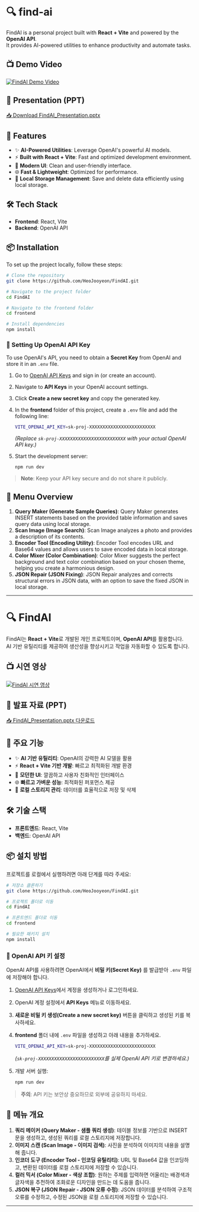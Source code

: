 # 🔍 find-ai

FindAI is a personal project built with **React + Vite** and powered by the **OpenAI API**.  
It provides AI-powered utilities to enhance productivity and automate tasks.

## 📺 Demo Video

[![FindAI Demo Video](https://img.youtube.com/vi/RZ8MIwVnuko/0.jpg)](https://www.youtube.com/watch?v=RZ8MIwVnuko)

## 📄 Presentation (PPT)

[📥 Download FindAI_Presentation.pptx](./FindAI_Presentation.pptx)

## 🚀 Features

- ✨ **AI-Powered Utilities**: Leverage OpenAI's powerful AI models.
- ⚡ **Built with React + Vite**: Fast and optimized development environment.
- 🎨 **Modern UI**: Clean and user-friendly interface.
- 🌐 **Fast & Lightweight**: Optimized for performance.
- 💾 **Local Storage Management**: Save and delete data efficiently using local storage.

## 🛠️ Tech Stack

- **Frontend**: React, Vite
- **Backend**: OpenAI API

## 📦 Installation

To set up the project locally, follow these steps:

```sh
# Clone the repository
git clone https://github.com/HeoJooyeon/FindAI.git

# Navigate to the project folder
cd FindAI

# Navigate to the frontend folder
cd frontend

# Install dependencies
npm install
```

### 🔑 Setting Up OpenAI API Key

To use OpenAI's API, you need to obtain a **Secret Key** from OpenAI and store it in an `.env` file.

1. Go to [OpenAI API Keys](https://platform.openai.com/signup/) and sign in (or create an account).
2. Navigate to **API Keys** in your OpenAI account settings.
3. Click **Create a new secret key** and copy the generated key.
4. In the **frontend** folder of this project, create a `.env` file and add the following line:

   ```sh
   VITE_OPENAI_API_KEY=sk-proj-XXXXXXXXXXXXXXXXXXXXXXXXX
   ```

   _(Replace `sk-proj-XXXXXXXXXXXXXXXXXXXXXXXXX` with your actual OpenAI API key.)_

5. Start the development server:

   ```sh
   npm run dev
   ```

> **Note**: Keep your API key secure and do not share it publicly.

## 📌 Menu Overview

1. **Query Maker (Generate Sample Queries)**: Query Maker generates INSERT statements based on the provided table information and saves query data using local storage.
2. **Scan Image (Image Search)**: Scan Image analyzes a photo and provides a description of its contents.
3. **Encoder Tool (Encoding Utility)**: Encoder Tool encodes URL and Base64 values and allows users to save encoded data in local storage.
4. **Color Mixer (Color Combination)**: Color Mixer suggests the perfect background and text color combination based on your chosen theme, helping you create a harmonious design.
5. **JSON Repair (JSON Fixing)**: JSON Repair analyzes and corrects structural errors in JSON data, with an option to save the fixed JSON in local storage.

---

# 🔍 FindAI

FindAI는 **React + Vite**로 개발된 개인 프로젝트이며, **OpenAI API**를 활용합니다.  
AI 기반 유틸리티를 제공하여 생산성을 향상시키고 작업을 자동화할 수 있도록 합니다.

## 📺 시연 영상

[![FindAI 시연 영상](https://img.youtube.com/vi/RZ8MIwVnuko/0.jpg)](https://www.youtube.com/watch?v=RZ8MIwVnuko)

## 📄 발표 자료 (PPT)

[📥 FindAI_Presentation.pptx 다운로드](./FindAI_Presentation.pptx)

## 🚀 주요 기능

- ✨ **AI 기반 유틸리티**: OpenAI의 강력한 AI 모델을 활용
- ⚡ **React + Vite 기반 개발**: 빠르고 최적화된 개발 환경
- 🎨 **모던한 UI**: 깔끔하고 사용자 친화적인 인터페이스
- 🌐 **빠르고 가벼운 성능**: 최적화된 퍼포먼스 제공
- 💾 **로컬 스토리지 관리**: 데이터를 효율적으로 저장 및 삭제

## 🛠️ 기술 스택

- **프론트엔드**: React, Vite
- **백엔드**: OpenAI API

## 📦 설치 방법

프로젝트를 로컬에서 실행하려면 아래 단계를 따라 주세요:

```sh
# 저장소 클론하기
git clone https://github.com/HeoJooyeon/FindAI.git

# 프로젝트 폴더로 이동
cd FindAI

# 프론트엔드 폴더로 이동
cd frontend

# 필요한 패키지 설치
npm install
```

### 🔑 OpenAI API 키 설정

OpenAI API를 사용하려면 OpenAI에서 **비밀 키(Secret Key)** 를 발급받아 `.env` 파일에 저장해야 합니다.

1. [OpenAI API Keys](https://platform.openai.com/signup/)에서 계정을 생성하거나 로그인하세요.
2. OpenAI 계정 설정에서 **API Keys** 메뉴로 이동하세요.
3. **새로운 비밀 키 생성(Create a new secret key)** 버튼을 클릭하고 생성된 키를 복사하세요.
4. **frontend** 폴더 내에 `.env` 파일을 생성하고 아래 내용을 추가하세요.

   ```sh
   VITE_OPENAI_API_KEY=sk-proj-XXXXXXXXXXXXXXXXXXXXXXXXX
   ```

   _(`sk-proj-XXXXXXXXXXXXXXXXXXXXXXXXX`를 실제 OpenAI API 키로 변경하세요.)_

5. 개발 서버 실행:

   ```sh
   npm run dev
   ```

> **주의**: API 키는 보안상 중요하므로 외부에 공유하지 마세요.

## 📌 메뉴 개요

1. **쿼리 메이커 (Query Maker - 샘플 쿼리 생성)**: 테이블 정보를 기반으로 INSERT 문을 생성하고, 생성된 쿼리를 로컬 스토리지에 저장합니다.
2. **이미지 스캔 (Scan Image - 이미지 검색)**: 사진을 분석하여 이미지의 내용을 설명해 줍니다.
3. **인코더 도구 (Encoder Tool - 인코딩 유틸리티)**: URL 및 Base64 값을 인코딩하고, 변환된 데이터를 로컬 스토리지에 저장할 수 있습니다.
4. **컬러 믹서 (Color Mixer - 색상 조합)**: 원하는 주제를 입력하면 어울리는 배경색과 글자색을 추천하여 조화로운 디자인을 만드는 데 도움을 줍니다.
5. **JSON 복구 (JSON Repair - JSON 오류 수정)**: JSON 데이터를 분석하여 구조적 오류를 수정하고, 수정된 JSON을 로컬 스토리지에 저장할 수 있습니다.

---
